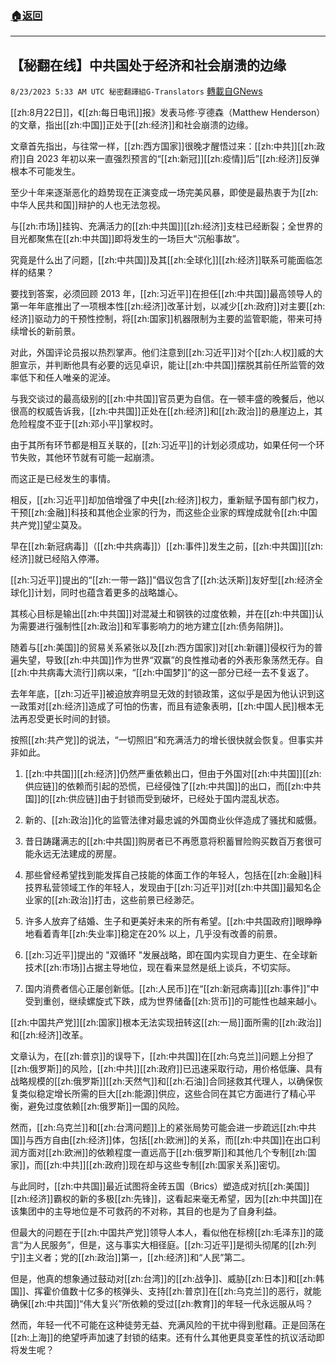 ###  [:house:返回](README.md)
---


## 【秘翻在线】中共国处于经济和社会崩溃的边缘
`8/23/2023 5:33 AM UTC 秘密翻譯組G-Translators` [轉載自GNews](https://gnews.org/articles/1586625)

[[zh:8月22日]]，《[[zh:每日电讯]]报》发表马修·亨德森（Matthew Henderson）的文章，指出[[zh:中国]]正处于[[zh:经济]]和社会崩溃的边缘。

文章首先指出，与往常一样，[[zh:西方国家]]很晚才醒悟过来：[[zh:中共]][[zh:政府]]自 2023 年初以来一直强烈预言的“[[zh:新冠]][[zh:疫情]]后”[[zh:经济]]反弹根本不可能发生。

至少十年来逐渐恶化的趋势现在正演变成一场完美风暴，即使是最热衷于为[[zh:中华人民共和国]]辩护的人也无法忽视。

与[[zh:市场]]挂钩、充满活力的[[zh:中共国]][[zh:经济]]支柱已经断裂；全世界的目光都聚焦在[[zh:中共国]]即将发生的一场巨大“沉船事故”。

究竟是什么出了问题，[[zh:中共国]]及其[[zh:全球化]][[zh:经济]]联系可能面临怎样的结果？

要找到答案，必须回顾 2013 年，[[zh:习近平]]在担任[[zh:中共国]]最高领导人的第一年年底推出了一项根本性[[zh:经济]]改革计划，以减少[[zh:政府]]对主要[[zh:经济]]驱动力的干预性控制，将[[zh:国家]]机器限制为主要的监管职能，带来可持续增长的新前景。 

对此，外国评论员报以热烈掌声。他们注意到[[zh:习近平]]对个[[zh:人权]]威的大胆宣示，并判断他具有必要的远见卓识，能让[[zh:中共国]]摆脱其前任所监管的效率低下和任人唯亲的泥淖。

与我交谈过的最高级别的[[zh:中共国]]官员更为自信。在一顿丰盛的晚餐后，他以很高的权威告诉我，[[zh:中共国]]正处在[[zh:经济]]和[[zh:政治]]的悬崖边上，其危险程度不亚于[[zh:邓小平]]掌权时。

由于其所有环节都是相互关联的，[[zh:习近平]]的计划必须成功，如果任何一个环节失败，其他环节就有可能一起崩溃。

而这正是已经发生的事情。

相反，[[zh:习近平]]却加倍增强了中央[[zh:经济]]权力，重新赋予国有部门权力，干预[[zh:金融]]科技和其他企业家的行为，而这些企业家的辉煌成就令[[zh:中国共产党]]望尘莫及。

早在[[zh:新冠病毒]]（[[zh:中共病毒]]）[[zh:事件]]发生之前，[[zh:中共国]][[zh:经济]]就已经陷入停滞。

[[zh:习近平]]提出的“[[zh:一带一路]]”倡议包含了[[zh:达沃斯]]友好型[[zh:经济全球化]]计划，同时也蕴含着更多的战略雄心。

其核心目标是输出[[zh:中共国]]对混凝土和钢铁的过度依赖，并在[[zh:中共国]]认为需要进行强制性[[zh:政治]]和军事影响力的地方建立[[zh:债务陷阱]]。

随着与[[zh:美国]]的贸易关系紧张以及[[zh:西方国家]]对[[zh:新疆]]侵权行为的普遍失望，导致[[zh:中共国]]作为世界“双赢”的良性推动者的外表形象荡然无存。自[[zh:中共病毒大流行]]病以来，“[[zh:中国梦]]”的这一部分已经一去不复返了。

去年年底，[[zh:习近平]]被迫放弃明显无效的封锁政策，这似乎是因为他认识到这一政策对[[zh:经济]]造成了可怕的伤害，而且有迹象表明，[[zh:中国人民]]根本无法再忍受更长时间的封锁。 

按照[[zh:共产党]]的说法，“一切照旧”和充满活力的增长很快就会恢复。但事实并非如此。

1.  [[zh:中共国]][[zh:经济]]仍然严重依赖出口，但由于外国对[[zh:中共国]][[zh:供应链]]的依赖而引起的恐慌，已经侵蚀了[[zh:中共国]]的出口，而[[zh:中共国]]的[[zh:供应链]]由于封锁而受到破坏，已经处于国内混乱状态。

2.  新的、[[zh:政治]]化的监管法律对最忠诚的外国商业伙伴造成了骚扰和威慑。

3.  昔日踌躇满志的[[zh:中共国]]购房者已不再愿意将积蓄冒险购买数百万套很可能永远无法建成的房屋。

4.  那些曾经希望找到能发挥自己技能的体面工作的年轻人，包括在[[zh:金融]]科技界私营领域工作的年轻人，发现由于[[zh:习近平]]对[[zh:中共国]]最知名企业家的[[zh:政治]]打击，这些前景已经渺茫。

5.  许多人放弃了结婚、生子和更美好未来的所有希望。[[zh:中共国政府]]眼睁睁地看着青年[[zh:失业率]]稳定在20% 以上，几乎没有改善的前景。

6.  [[zh:习近平]]提出的 "双循环 "发展战略，即在国内实现自力更生、在全球新技术[[zh:市场]]占据主导地位，现在看来显然是纸上谈兵，不切实际。

7.  国内消费者信心正屡创新低。[[zh:人民币]]在“[[zh:新冠病毒]][[zh:事件]]”中受到重创，继续螺旋式下跌，成为世界储备[[zh:货币]]的可能性也越来越小。

[[zh:中国共产党]][[zh:国家]]根本无法实现扭转这[[zh:一局]]面所需的[[zh:政治]]和[[zh:经济]]改革。

文章认为，在[[zh:普京]]的误导下，[[zh:中共国]]在[[zh:乌克兰]]问题上分担了[[zh:俄罗斯]]的风险，[[zh:中共]][[zh:政府]]已迅速采取行动，用价格低廉、具有战略规模的[[zh:俄罗斯]][[zh:天然气]]和[[zh:石油]]合同拯救其代理人，以确保恢复类似稳定增长所需的巨大[[zh:能源]]供应，这些合同在其它方面进行了精心平衡，避免过度依赖[[zh:俄罗斯]]一国的风险。

然而，[[zh:乌克兰]]和[[zh:台湾问题]]上的紧张局势可能会进一步疏远[[zh:中共国]]与西方自由[[zh:经济]]体，包括[[zh:欧洲]]的关系，而[[zh:中共国]]在出口利润方面对[[zh:欧洲]]的依赖程度一直远高于[[zh:俄罗斯]]和其他几个专制[[zh:国家]]，而[[zh:中共]][[zh:政府]]现在却与这些专制[[zh:国家关系]]密切。

与此同时，[[zh:中共国]]最近试图将金砖五国（Brics）塑造成对抗[[zh:美国]][[zh:经济]]霸权的新的多极[[zh:先锋]]，这看起来毫无希望，因为[[zh:中共国]]在该集团中的主导地位是不可救药的不对称，其目的也是为了自身利益。 

但最大的问题在于[[zh:中国共产党]]领导人本人，看似他在标榜[[zh:毛泽东]]的箴言“为人民服务”，但是，这与事实大相径庭。[[zh:习近平]]是彻头彻尾的[[zh:列宁]]主义者；党的[[zh:政治]]第一，[[zh:经济]]和“人民”第二。

但是，他真的想象通过鼓动对[[zh:台湾]]的[[zh:战争]]、威胁[[zh:日本]]和[[zh:韩国]]、挥霍价值数十亿多的核弹头、支持[[zh:普京]]在[[zh:乌克兰]]的恶行，就能确保[[zh:中共国]]“伟大复兴”所依赖的受过[[zh:教育]]的年轻一代永远服从吗？

然而，年轻一代不可能在这种徒劳无益、充满风险的干扰中得到慰藉。正是回荡在[[zh:上海]]的绝望呼声加速了封锁的结束。还有什么其他更具变革性的抗议活动即将发生呢？
